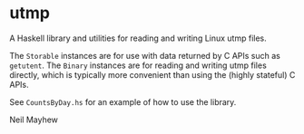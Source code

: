 # utmp

A Haskell library and utilities for reading and writing Linux utmp files.

The `Storable` instances are for use with data returned by C APIs such as
`getutent`. The `Binary` instances are for reading and writing utmp files
directly, which is typically more convenient than using the (highly stateful)
C APIs.

See `CountsByDay.hs` for an example of how to use the library.

Neil Mayhew
